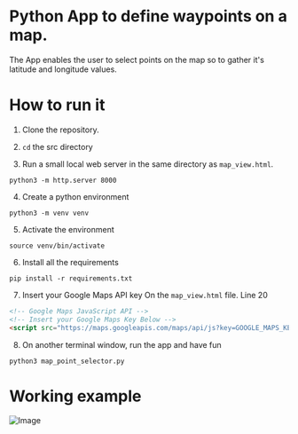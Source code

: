 # Python App to define waypoints on a map.

The App enables the user to select points on the map so to gather it's latitude and longitude values.

# How to run it

1. Clone the repository.
   
2. `cd` the src directory

3. Run a small local web server in the same directory as `map_view.html`.
```
python3 -m http.server 8000
```

4. Create a python environment 
```
python3 -m venv venv
```

5. Activate the environment
```
source venv/bin/activate
```

6. Install all the requirements
```
pip install -r requirements.txt
```

7. Insert your Google Maps API key
On the `map_view.html` file. Line 20
``` html
<!-- Google Maps JavaScript API -->
<!-- Insert your Google Maps Key Below -->
<script src="https://maps.googleapis.com/maps/api/js?key=GOOGLE_MAPS_KEY"></script>
```

8. On another terminal window, run the app and have fun
```
python3 map_point_selector.py 
```

# Working example
![Image](https://github.com/user-attachments/assets/1ad77330-4aec-499c-9352-21fb5bc59225)
